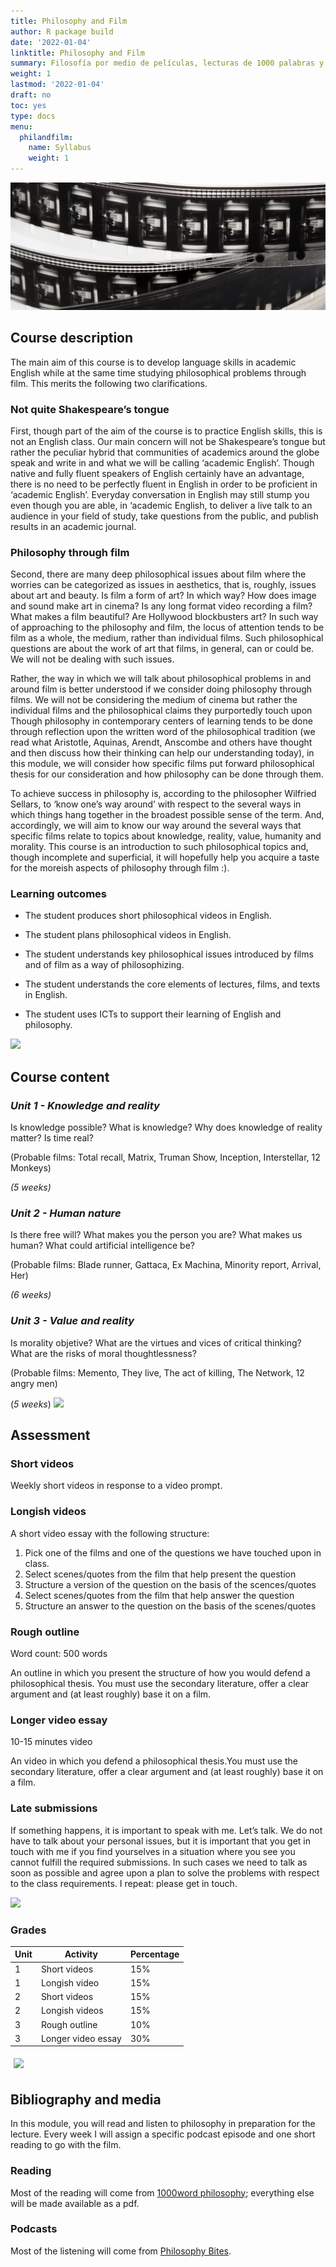 ```yaml
---
title: Philosophy and Film
author: R package build
date: '2022-01-04'
linktitle: Philosophy and Film
summary: Filosofía por medio de películas, lecturas de 1000 palabras y podcasts. En inglés.
weight: 1
lastmod: '2022-01-04'
draft: no
toc: yes
type: docs
menu:
  philandfilm:
    name: Syllabus
    weight: 1
---
```


![](banner.jpg)

##  Course description
The main aim of this course is to develop language skills in academic English while at the same time studying philosophical problems through film. This merits the following two clarifications.

### Not quite Shakespeare’s tongue 
First, though part of the aim of the course is to practice English skills, this is not an English class. Our main concern will not be Shakespeare’s tongue but rather the peculiar hybrid that communities of academics around the globe speak and write in and what we will be calling ‘academic English’. Though native and fully fluent speakers of English certainly have an advantage, there is no need to be perfectly fluent in English in order to be proficient in ‘academic English’. Everyday conversation in English may still stump you even though you are able, in ‘academic English, to deliver a live talk to an audience in your field of study, take questions from the public, and publish results in an academic journal.

### Philosophy through film
Second, there are many deep philosophical issues about film where the worries can be categorized as issues in aesthetics, that is, roughly, issues about art and beauty. Is film a form of art? In which way? How does image and sound make art in cinema? Is any long format video recording a film? What makes a film beautiful? Are Hollywood blockbusters art? In such way of approaching to the philosophy and film, the locus of attention tends to be film as a whole, the medium, rather than individual films. Such philosophical questions are about the work of art that films, in general, can or could be. We will not be dealing with such issues.

Rather, the way in which we will talk about philosophical problems in and around film is better understood if we consider doing philosophy through films. We will not be considering the medium of cinema but rather the individual films and the philosophical claims they purportedly touch upon Though philosophy in contemporary centers of learning tends to be done through reflection upon the written word of the philosophical tradition (we read what Aristotle, Aquinas, Arendt, Anscombe and others have thought and then discuss how their thinking can help our understanding today), in this module, we will consider how specific films put forward philosophical thesis for our consideration and how philosophy can be done through them.

To achieve success in philosophy is, according to the philosopher Wilfried Sellars, to ‘know one’s way around’ with respect to the several ways in which things hang together in the broadest possible sense of the term. And, accordingly, we will aim to know our way around the several ways that specific films relate to topics about knowledge, reality, value, humanity and morality. This course is an introduction to such philosophical topics and, though incomplete and superficial, it will hopefully help you acquire a taste for the moreish aspects of philosophy through film :).

### Learning outcomes

    
- The student produces short philosophical videos in English.

- The student plans philosophical videos in English.

- The student understands key philosophical issues introduced by films and of film as a way of philosophizing.

- The student understands the core elements of lectures, films, and texts in English.

- The student uses ICTs to support their learning of English and philosophy.



![](/courses/hfc/_index_files/borde.jpg)


## Course content

### *Unit 1 - Knowledge and reality*

Is knowledge possible? What is knowledge? Why does knowledge of reality matter? Is time real?

(Probable films: Total recall, Matrix, Truman Show, Inception, Interstellar, 12 Monkeys)

*(5 weeks)*


### *Unit 2 - Human nature*

Is there free will? What makes you the person you are? What makes us human? What could artificial intelligence be?
 
(Probable films: Blade runner, Gattaca, Ex Machina, Minority report, Arrival, Her)

*(6 weeks)*


### *Unit 3 - Value and reality*

Is  morality objetive? What are the virtues and vices of critical thinking? What are the risks of moral thoughtlessness?

(Probable films: Memento, They live, The act of killing, The Network, 12 angry men)

(*5 weeks*)
![](/courses/hfc/_index_files/borde.jpg)

## Assessment


### Short videos

Weekly short videos in response to a video prompt.


### Longish videos

A short video essay with the following structure:
1. Pick one of the films and one of the questions we have touched upon in class. 
1. Select scenes/quotes from the film that help present the question
1. Structure a version of the question on the basis of the scences/quotes
1. Select scenes/quotes from the film that help answer the question
1. Structure an answer to the question on the basis of the scenes/quotes


### Rough outline

Word count: 500 words

An outline in which you present the structure of how you would defend a philosophical thesis. You must use the secondary literature, offer a clear argument and (at least roughly) base it on a film. 

### Longer video essay

10-15 minutes video

An video in which you defend a philosophical thesis.You must use the secondary literature, offer a clear argument and (at least roughly) base it on a film. 

### **Late submissions**

If something  happens, it is important to speak with me. Let’s talk. We do not have to talk about your personal issues, but it is important that you get in touch with me if you find yourselves in a situation where you see you cannot fulfill the required submissions. In such cases we need to talk as soon as possible and agree upon a plan to solve the problems with respect to the class requirements. I repeat: please get in touch.  


![](/courses/hfc/_index_files/borde.jpg)


### Grades


|Unit|Activity|Percentage|
| --- | --- | --- |
|1|    Short videos          |15%
|    1 |    Longish video                             |    15%
 |    2 |      Short videos                        |   15%
|     2 |      Longish videos                              |  15%
 |    3 |   Rough outline   |    10%
  |   3  |   Longer video essay       |           30%

<img src="img/331553.svg" style=" padding:5px;">



## Bibliography and media

In this module, you will read and listen to philosophy in preparation for the lecture. Every week I will assign a specific podcast episode and one short reading to go with the film.

### Reading

Most of the reading will come from [1000word philosophy](https://1000wordphilosophy.com/); everything else will be made available as a pdf.

### Podcasts
Most of the listening will come from [Philosophy Bites](https://philosophybites.com/). 

